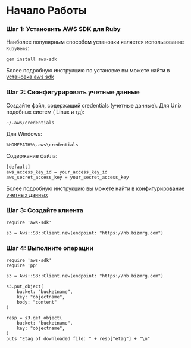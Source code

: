 # Начало Работы
### Шаг 1: Установить AWS SDK для Ruby
Наиболее популярным способом установки является использование ```RubyGems```:
```
gem install aws-sdk
```
Более подробную инструкцию по установке вы можете найти в [установка aws sdk](https://github.com/mailru/hit-doc/blob/master/ruby/README.md)
### Шаг 2: Сконфигурировать учетные данные
Создайте файл, содержащий credentials (учетные данные).
Для Unix подобных систем ( Linux и тд):
```
~/.aws/credentials
```
Для Windows:
```
%HOMEPATH%\.aws\credentials
```
Содержание файла:
```
[default]
aws_access_key_id = your_access_key_id
aws_secret_access_key = your_secret_access_key
```
Более подробную инструкцию вы можете найти в [конфигурирование учетных данных](https://github.com/mailru/hit-doc/tree/master/ruby/Credentials)
### Шаг 3: Создайте клиента
```
require 'aws-sdk'

s3 = Aws::S3::Client.new(endpoint: "https://hb.bizmrg.com")
```
### Шаг 4: Выполните операции
```
require 'aws-sdk'
require 'pp'

s3 = Aws::S3::Client.new(endpoint: "https://hb.bizmrg.com")

s3.put_object(
    bucket: "bucketname",
    key: "objectname",
    body: "content"
)

resp = s3.get_object(
    bucket: "bucketname",
    key: "objectname",
)
puts "Etag of downloaded file: " + resp["etag"] + "\n"
```
